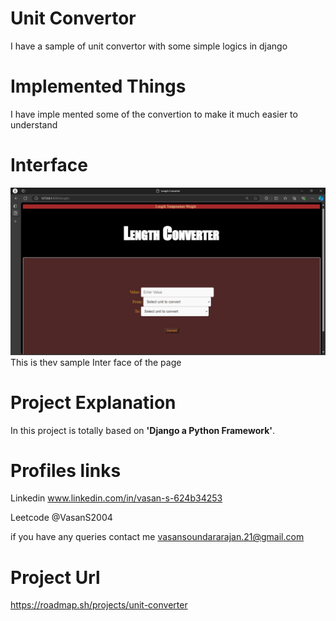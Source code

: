 # Unit Convertor
I have a sample of unit convertor with some simple logics in django
# Implemented Things
I have imple mented some of the convertion to make it much easier to understand
# Interface
![Length convertor](image.png)
This is thev sample Inter face of the page
# Project Explanation
In this project is totally based on **'Django a Python Framework'**.
# Profiles links
Linkedin www.linkedin.com/in/vasan-s-624b34253

Leetcode @VasanS2004

if you have any queries contact me vasansoundararajan.21@gmail.com

# Project Url
https://roadmap.sh/projects/unit-converter
